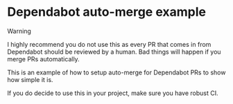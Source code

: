 # Dependabot auto-merge example

> [!WARNING]  
> I highly recommend you do not use this as every PR that comes in from Dependabot should be reviewed by a human. Bad things will happen if you merge PRs automatically.

This is an example of how to setup auto-merge for Dependabot PRs to show how simple it is.

If you do decide to use this in your project, make sure you have robust CI. 
